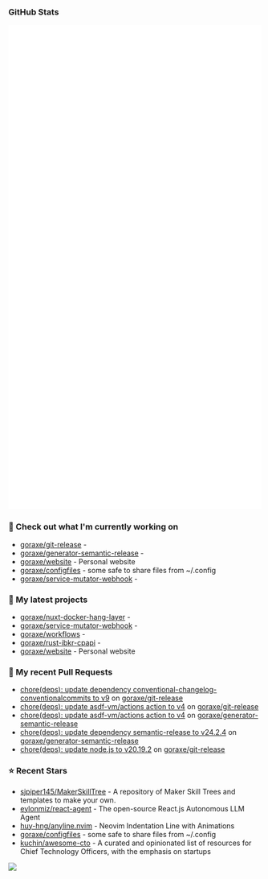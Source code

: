 
### GitHub Stats

<p align="left"><img src="https://raw.githubusercontent.com/goraxe/goraxe/main/github-metrics.svg" /></p>

### 👷 Check out what I'm currently working on

- [goraxe/git-release](https://github.com/goraxe/git-release) - 
- [goraxe/generator-semantic-release](https://github.com/goraxe/generator-semantic-release) - 
- [goraxe/website](https://github.com/goraxe/website) - Personal website
- [goraxe/configfiles](https://github.com/goraxe/configfiles) - some safe to share files from ~/.config 
- [goraxe/service-mutator-webhook](https://github.com/goraxe/service-mutator-webhook) - 
### 🌱 My latest projects

- [goraxe/nuxt-docker-hang-layer](https://github.com/goraxe/nuxt-docker-hang-layer) - 
- [goraxe/service-mutator-webhook](https://github.com/goraxe/service-mutator-webhook) - 
- [goraxe/workflows](https://github.com/goraxe/workflows) - 
- [goraxe/rust-ibkr-cpapi](https://github.com/goraxe/rust-ibkr-cpapi) - 
- [goraxe/website](https://github.com/goraxe/website) - Personal website
### 🔨 My recent Pull Requests

- [chore(deps): update dependency conventional-changelog-conventionalcommits to v9](https://github.com/goraxe/git-release/pull/131) on [goraxe/git-release](https://github.com/goraxe/git-release)
- [chore(deps): update asdf-vm/actions action to v4](https://github.com/goraxe/git-release/pull/130) on [goraxe/git-release](https://github.com/goraxe/git-release)
- [chore(deps): update asdf-vm/actions action to v4](https://github.com/goraxe/generator-semantic-release/pull/215) on [goraxe/generator-semantic-release](https://github.com/goraxe/generator-semantic-release)
- [chore(deps): update dependency semantic-release to v24.2.4](https://github.com/goraxe/generator-semantic-release/pull/214) on [goraxe/generator-semantic-release](https://github.com/goraxe/generator-semantic-release)
- [chore(deps): update node.js to v20.19.2](https://github.com/goraxe/git-release/pull/129) on [goraxe/git-release](https://github.com/goraxe/git-release)
### ⭐ Recent Stars

- [sjpiper145/MakerSkillTree](https://github.com/sjpiper145/MakerSkillTree) - A repository of Maker Skill Trees and templates to make your own.  
- [eylonmiz/react-agent](https://github.com/eylonmiz/react-agent) - The open-source React.js Autonomous LLM Agent
- [huy-hng/anyline.nvim](https://github.com/huy-hng/anyline.nvim) - Neovim Indentation Line with Animations
- [goraxe/configfiles](https://github.com/goraxe/configfiles) - some safe to share files from ~/.config 
- [kuchin/awesome-cto](https://github.com/kuchin/awesome-cto) - A curated and opinionated list of resources for Chief Technology Officers, with the emphasis on startups

![](https://komarev.com/ghpvc/?username=goraxe)
